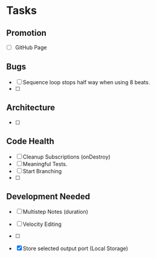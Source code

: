

# Tasks


## Promotion
- [ ] GitHub Page

## Bugs
- [ ] Sequence loop stops half way when using 8 beats.
- [ ] 

## Architecture
  - [ ] 

## Code Health
- [ ] Cleanup Subscriptions (onDestroy)
- [ ] Meaningful Tests.
- [ ] Start Branching
- [ ] 


## Development Needed
- [ ] Multistep Notes (duration)
- [ ] Velocity Editing
- [ ] 
- [x] Store selected output port (Local Storage)

